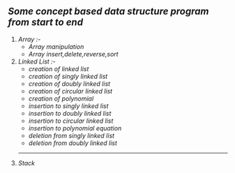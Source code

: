## *Some concept based data structure program from start to end*
1. *Array :-*
      * *Array manipulation*
      * *Array insert,delete,reverse,sort*
2. *Linked List :-*
      * *creation of linked list*
      * *creation of singly linked list*
      * *creation of doubly linked list*
      * *creation of circular linked list*
      * *creation of polynomial*
      * *insertion to singly linked list*
      * *insertion to doubly linked list* 
      * *insertion to circular linked list*
      * *insertion to polynomial equation*
      * *deletion from singly linked list*
      * *deletion from doubly linked list*
      * **
3. *Stack*